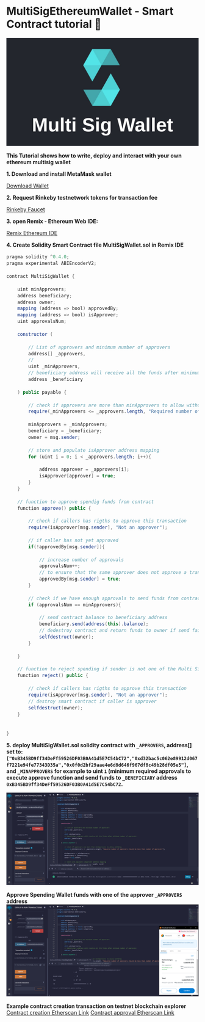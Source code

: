 # MultiSigEthereumWallet - Smart Contract tutorial 🐇

![](../../msw/files/images/multisigwallet.jpg)

**This Tutorial shows how to write, deploy and interact with your own ethereum multisig wallet**


**1. Download and install MetaMask wallet**

[Download Wallet](https://metamask.io/)

**2. Request Rinkeby testnetwork tokens for transaction fee**

[Rinkeby Faucet](https://faucet.rinkeby.io/)

**3. open Remix - Ethereum Web IDE:**

[Remix Ethereum IDE](https://remix.ethereum.org/)


**4. Create Solidity Smart Contract file MultiSigWallet.sol in Remix IDE**

```java
pragma solidity ^0.4.0;
pragma experimental ABIEncoderV2;

contract MultiSigWallet {

    uint minApprovers;
    address beneficiary;
    address owner;
    mapping (address => bool) approvedBy;
    mapping (address => bool) isApprover;
    uint approvalsNum;

    constructor (

        // List of approvers and minimum number of approvers 
        address[] _approvers,
        // 
        uint _minApprovers,
        // beneficiary address will receive all the funds after minimum number of approvals
        address _beneficiary

    ) public payable {

        // check if approvers are more than minApprovers to allow withdraw 
        require(_minApprovers <= _approvers.length, "Required number of approvers should be less than number of approvers");

        minApprovers = _minApprovers;
        beneficiary = _beneficiary;
        owner = msg.sender;

        // store and populate isApprover address mapping 
        for (uint i = 0; i < _approvers.length; i++){

            address approver = _approvers[i];
            isApprover[approver] = true;
        }
    }

    // function to approve spendig funds from contract
    function approve() public {

        // check if callers has rigths to approve this transaction
        require(isApprover[msg.sender], "Not an approver");

        // if caller has not yet approved 
        if(!approvedBy[msg.sender]){

            // increase number of approvals
            approvalsNum++;
            // to ensure that the same approver does not approve a transaction twice  set aproved by to true
            approvedBy[msg.sender] = true;
        }

        // check if we have enough approvals to send funds from contract to beneficiary address
        if (approvalsNum == minApprovers){
            
            // send contract balance to beneficiary address 
            beneficiary.send(address(this).balance);
            // dedestroy contract and return funds to owner if send fails because of wrong address
            selfdestruct(owner);
        }
        
    }

    // function to reject spending if sender is not one of the Multi Sig Wallet approver. In this case send funds to owner.
    function reject() public {

        // check if callers has rigths to approve this transaction
        require(isApprover[msg.sender], "Not an approver");
        // destroy smart contract if caller is approver 
        selfdestruct(owner);
    }


}
```

**5. deploy MultiSigWallet.sol solidity contract with `_APPROVERS`, address[] set to: `["0xB345BD9ff34DeFf59526DF03B0A41d5E7C54bC72","0xd32bac5c062e89912d067f7221e94fe77343D35a","0x0f0d2bf29aae4e6d8d646f967df8c49b28df05e5"]`, and `_MINAPPROVERS` for example to uint `1` (minimum required approvals to execute approve function and send funds to `_BENEFICIARY` address `0xB345BD9ff34DeFf59526DF03B0A41d5E7C54bC72`.**


![](../../msw/files/images/DeployMultiSigWallet.png)



**Approve Spending Wallet funds with one of the approver `_APPROVERS` address**
![](../../msw/files/images/ApproveSpendingWalletFunds.jpg)



**Example contract creation transaction on testnet blockchain explorer**
[Contract creation Etherscan Link](https://ropsten.etherscan.io/tx/0x85e6e933d6fef3ffda240ee6b757e52c42fbb49a1dd74caa7df8d3bcc5002009)
[Contract approval Etherscan Link](https://ropsten.etherscan.io/tx/0x9995326e362c6d18be4559c7b0e36525c96608ea1228d33f74003ff95a5b6e7e)
